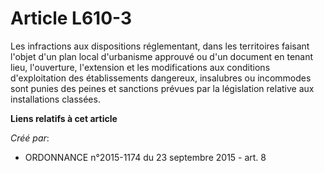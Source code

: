 # Article L610-3

Les infractions aux dispositions réglementant, dans les territoires faisant l'objet d'un plan local d'urbanisme approuvé ou
d'un document en tenant lieu, l'ouverture, l'extension et les modifications aux conditions d'exploitation des établissements
dangereux, insalubres ou incommodes sont punies des peines et sanctions prévues par la législation relative aux installations
classées.

**Liens relatifs à cet article**

_Créé par_:

  - ORDONNANCE n°2015-1174 du 23 septembre 2015 - art. 8
